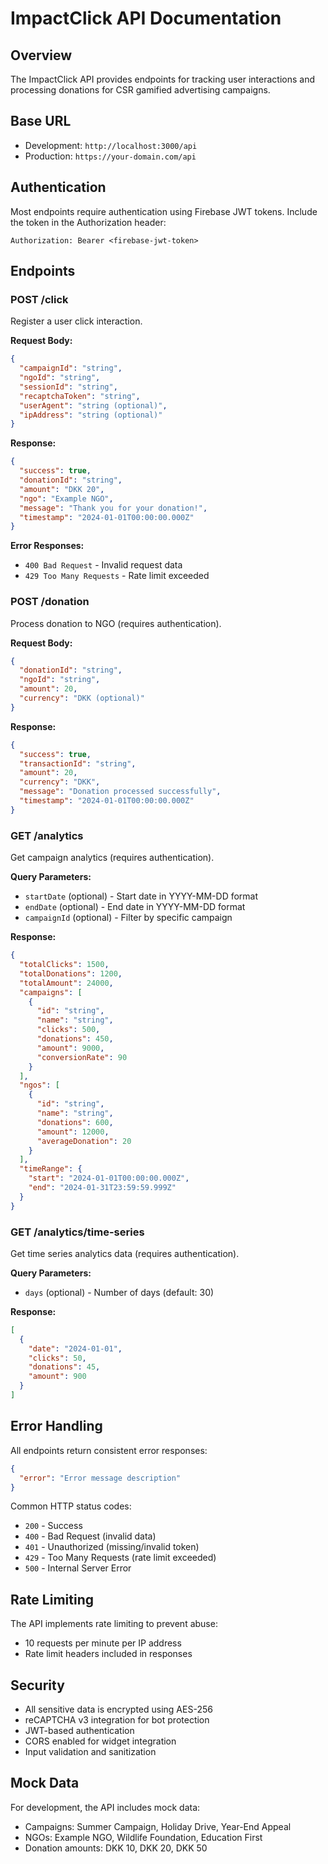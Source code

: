 # ImpactClick API Documentation

## Overview

The ImpactClick API provides endpoints for tracking user interactions and processing donations for CSR gamified advertising campaigns.

## Base URL

- Development: `http://localhost:3000/api`
- Production: `https://your-domain.com/api`

## Authentication

Most endpoints require authentication using Firebase JWT tokens. Include the token in the Authorization header:

```
Authorization: Bearer <firebase-jwt-token>
```

## Endpoints

### POST /click

Register a user click interaction.

**Request Body:**
```json
{
  "campaignId": "string",
  "ngoId": "string", 
  "sessionId": "string",
  "recaptchaToken": "string",
  "userAgent": "string (optional)",
  "ipAddress": "string (optional)"
}
```

**Response:**
```json
{
  "success": true,
  "donationId": "string",
  "amount": "DKK 20",
  "ngo": "Example NGO",
  "message": "Thank you for your donation!",
  "timestamp": "2024-01-01T00:00:00.000Z"
}
```

**Error Responses:**
- `400 Bad Request` - Invalid request data
- `429 Too Many Requests` - Rate limit exceeded

### POST /donation

Process donation to NGO (requires authentication).

**Request Body:**
```json
{
  "donationId": "string",
  "ngoId": "string",
  "amount": 20,
  "currency": "DKK (optional)"
}
```

**Response:**
```json
{
  "success": true,
  "transactionId": "string",
  "amount": 20,
  "currency": "DKK",
  "message": "Donation processed successfully",
  "timestamp": "2024-01-01T00:00:00.000Z"
}
```

### GET /analytics

Get campaign analytics (requires authentication).

**Query Parameters:**
- `startDate` (optional) - Start date in YYYY-MM-DD format
- `endDate` (optional) - End date in YYYY-MM-DD format
- `campaignId` (optional) - Filter by specific campaign

**Response:**
```json
{
  "totalClicks": 1500,
  "totalDonations": 1200,
  "totalAmount": 24000,
  "campaigns": [
    {
      "id": "string",
      "name": "string",
      "clicks": 500,
      "donations": 450,
      "amount": 9000,
      "conversionRate": 90
    }
  ],
  "ngos": [
    {
      "id": "string",
      "name": "string",
      "donations": 600,
      "amount": 12000,
      "averageDonation": 20
    }
  ],
  "timeRange": {
    "start": "2024-01-01T00:00:00.000Z",
    "end": "2024-01-31T23:59:59.999Z"
  }
}
```

### GET /analytics/time-series

Get time series analytics data (requires authentication).

**Query Parameters:**
- `days` (optional) - Number of days (default: 30)

**Response:**
```json
[
  {
    "date": "2024-01-01",
    "clicks": 50,
    "donations": 45,
    "amount": 900
  }
]
```

## Error Handling

All endpoints return consistent error responses:

```json
{
  "error": "Error message description"
}
```

Common HTTP status codes:
- `200` - Success
- `400` - Bad Request (invalid data)
- `401` - Unauthorized (missing/invalid token)
- `429` - Too Many Requests (rate limit exceeded)
- `500` - Internal Server Error

## Rate Limiting

The API implements rate limiting to prevent abuse:
- 10 requests per minute per IP address
- Rate limit headers included in responses

## Security

- All sensitive data is encrypted using AES-256
- reCAPTCHA v3 integration for bot protection
- JWT-based authentication
- CORS enabled for widget integration
- Input validation and sanitization

## Mock Data

For development, the API includes mock data:
- Campaigns: Summer Campaign, Holiday Drive, Year-End Appeal
- NGOs: Example NGO, Wildlife Foundation, Education First
- Donation amounts: DKK 10, DKK 20, DKK 50
